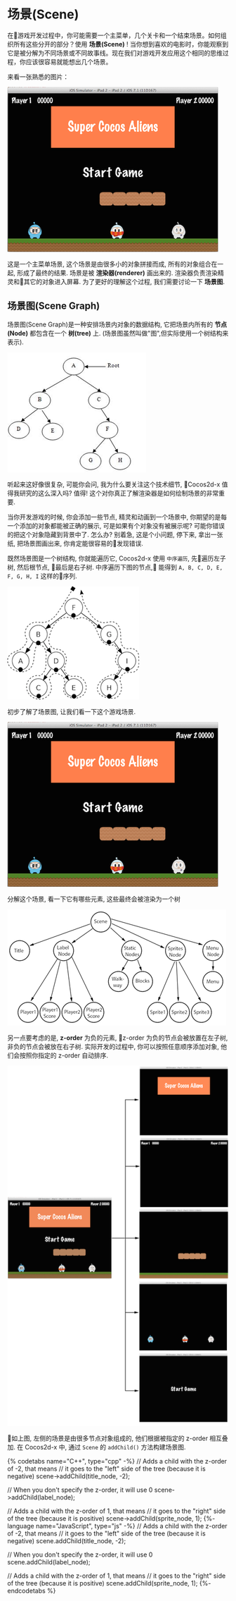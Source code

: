 # 场景(Scene)

在游戏开发过程中，你可能需要一个主菜单，几个关卡和一个结束场景。如何组织所有这些分开的部分？使用 __场景(Scene)__ ! 当你想到喜欢的电影时，你能观察到它是被分解为不同场景或不同故事线。现在我们对游戏开发应用这个相同的思维过程，你应该很容易就能想出几个场景。

来看一张熟悉的图片：

![](../../en/basic_concepts/basic_concepts-img/2n_main.png "")

这是一个主菜单场景, 这个场景是由很多小的对象拼接而成, 所有的对象组合在一起, 形成了最终的结果. 场景是被 __渲染器(renderer)__ 画出来的. 渲染器负责渲染精灵和其它的对象进入屏幕. 为了更好的理解这个过程, 我们需要讨论一下 __场景图__.

## 场景图(Scene Graph)

场景图(Scene Graph)是一种安排场景内对象的数据结构, 它把场景内所有的 __节点(Node)__ 都包含在一个 __树(tree)__ 上. (场景图虽然叫做"图",但实际使用一个树结构来表示).

![](basic_concepts-img/tree.jpg "Simple Tree")

听起来这好像很复杂, 可能你会问, 我为什么要关注这个技术细节, Cocos2d-x 值得我研究的这么深入吗? 值得! 这个对你真正了解渲染器是如何绘制场景的非常重要.

当你开发游戏的时候, 你会添加一些节点, 精灵和动画到一个场景中, 你期望的是每一个添加的对象都能被正确的展示, 可是如果有个对象没有被展示呢? 可能你错误的把这个对象隐藏到背景中了. 怎么办? 别着急, 这是个小问题, 停下来, 拿出一张纸, 把场景图画出来, 你肯定能很容易的发现错误.

既然场景图是一个树结构, 你就能遍历它, Cocos2d-x 使用 `中序遍历`, 先遍历左子树, 然后根节点, 最后是右子树. 中序遍历下图的节点, 能得到 `A, B, C, D, E, F, G, H, I` 这样的序列.

![](../../en/basic_concepts/basic_concepts-img/in-order-walk.png "in-order walk")

初步了解了场景图, 让我们看一下这个游戏场景.

![](../../en/basic_concepts/basic_concepts-img/2n_main.png "")

分解这个场景, 看一下它有哪些元素, 这些最终会被渲染为一个树

![](../../en/basic_concepts/basic_concepts-img/2n_mainScene-sceneGraph.png "")

另一点要考虑的是, __z-order__ 为负的元素, z-order 为负的节点会被放置在左子树, 非负的节点会被放在右子树. 实际开发的过程中, 你可以按照任意顺序添加对象, 他们会按照你指定的 z-order 自动排序.

![](../../en/basic_concepts/basic_concepts-img/layers.png "")

如上图, 左侧的场景是由很多节点对象组成的, 他们根据被指定的 z-order 相互叠加. 在 Cocos2d-x 中, 通过 `Scene` 的 `addChild()` 方法构建场景图.

{% codetabs name="C++", type="cpp" -%}
// Adds a child with the z-order of -2, that means
// it goes to the "left" side of the tree (because it is negative)
scene->addChild(title_node, -2);

// When you don't specify the z-order, it will use 0
scene->addChild(label_node);

// Adds a child with the z-order of 1, that means
// it goes to the "right" side of the tree (because it is positive)
scene->addChild(sprite_node, 1);
{%- language name="JavaScript", type="js" -%}
// Adds a child with the z-order of -2, that means
// it goes to the "left" side of the tree (because it is negative)
scene.addChild(title_node, -2);

// When you don't specify the z-order, it will use 0
scene.addChild(label_node);

// Adds a child with the z-order of 1, that means
// it goes to the "right" side of the tree (because it is positive)
scene.addChild(sprite_node, 1);
{%- endcodetabs %}